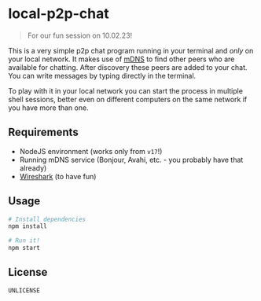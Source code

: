 # local-p2p-chat

> For our fun session on 10.02.23!

This is a very simple p2p chat program running in your terminal and _only_ on your local network. It makes use of [mDNS](https://en.wikipedia.org/wiki/Multicast_DNS) to find other peers who are available for chatting. After discovery these peers are added to your chat. You can write messages by typing directly in the terminal.

To play with it in your local network you can start the process in multiple shell sessions, better even on different computers on the same network if you have more than one.

## Requirements

* NodeJS environment (works only from `v17`!)
* Running mDNS service (Bonjour, Avahi, etc. - you probably have that already)
* [Wireshark](https://www.wireshark.org/) (to have fun)

## Usage

```bash
# Install dependencies
npm install

# Run it!
npm start
```

## License

`UNLICENSE`
